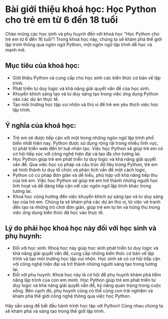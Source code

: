 # Bài giới thiệu khoá học: Học Python cho trẻ em từ 6 đến 18 tuổi

Chào mừng các học sinh và phụ huynh đến với khoá học "Học Python cho trẻ em từ 6 đến 16 tuổi"! Trong khoá học này, chúng ta sẽ khám phá thế giới lập trình thông qua ngôn ngữ Python, một ngôn ngữ lập trình dễ học và mạnh mẽ. 

## Mục tiêu của khoá học:
- Giới thiệu Python và cung cấp cho học sinh các kiến thức cơ bản về lập trình.
- Phát triển tư duy logic và khả năng giải quyết vấn đề của học sinh.
- Khuyến khích sáng tạo và tư duy sáng tạo trong việc ứng dụng Python vào các dự án thực tế.
- Tạo môi trường học tập vui nhộn và thú vị để trẻ em yêu thích việc học lập trình.

## Ý nghĩa của khoá học:
- Trẻ em sẽ được tiếp cận với một trong những ngôn ngữ lập trình phổ biến nhất hiện nay. Python được sử dụng rộng rãi trong nhiều lĩnh vực, từ phát triển web đến trí tuệ nhân tạo. Việc học Python sẽ giúp trẻ em có cơ hội tiếp xúc với công nghệ hiện đại và tạo đà cho tương lai.
- Học Python giúp trẻ em phát triển tư duy logic và khả năng giải quyết vấn đề. Qua việc học cú pháp và cấu trúc dữ liệu trong Python, trẻ em sẽ hình thành tư duy tổ chức và phân tích vấn đề một cách logic.
- Python có cú pháp đơn giản và dễ hiểu, phù hợp với khả năng tiếp thu của trẻ em. Việc học Python sẽ giúp trẻ em trở thành những người học linh hoạt và dễ dàng tiếp cận với các ngôn ngữ lập trình khác trong tương lai.
- Khoá học cũng hướng đến việc khuyến khích sự sáng tạo và tư duy sáng tạo của trẻ em. Chúng ta sẽ khám phá các dự án thú vị, từ việc vẽ tranh đến tạo ra những trò chơi đơn giản, giúp trẻ em tự tin và hứng thú trong việc ứng dụng kiến thức đã học vào thực tế.

## Lý do phải học khoá học này đối với học sinh và phụ huynh:
- Đối với học sinh: Khoá học này giúp học sinh phát triển tư duy logic và khả năng giải quyết vấn đề, cung cấp những kiến thức cơ bản về lập trình và tạo môi trường học tập vui nhộn. Học sinh sẽ có cơ hội tiếp cận với công nghệ hiện đại và trở thành những người sáng tạo trong tương lai.
- Đối với phụ huynh: Khoá học này là cơ hội để phụ huynh khám phá tiềm năng lập trình của con em mình. Học Python giúp trẻ em phát triển tư duy logic và khả năng giải quyết vấn đề, kỹ năng quan trọng trong cuộc sống. Bên cạnh đó, phụ huynh cũng có thể cùng con trải nghiệm và khám phá thế giới công nghệ thông qua việc học Python.

Hãy sẵn sàng để bắt đầu hành trình học tập với Python! Cùng nhau chúng ta sẽ khám phá và sáng tạo trong thế giới lập trình.